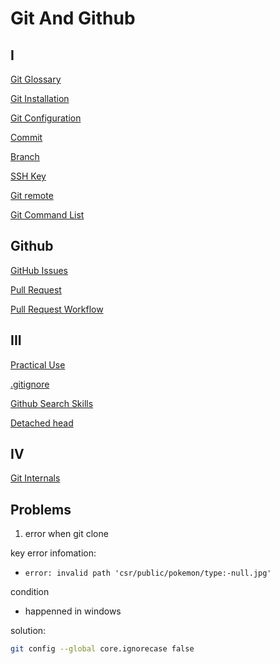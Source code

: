 # Git And Github

## I

[Git Glossary](git-glossary.md)

[Git Installation](git-installation.md)

[Git Configuration](git-configuration.md)

[Commit](git-commit.md)

[Branch](git-branch.md)

[SSH Key](git-ssh.md)

[Git remote](git-remote.md)

[Git Command List](git-command-list.md)

## Github

[GitHub Issues](github-issues.md)

[Pull Request](github-pull-request.md)

[Pull Request Workflow](github-pull-request-workflow.md)

## III

[Practical Use](git-practical-command.md)

[.gitignore](git-ignore.md)

[Github Search Skills](github-search-skills.md)

[Detached head](git-detached-head.md)

## IV

[Git Internals](git-internals.md)

## Problems

1. error when git clone

key error infomation:

- `error: invalid path 'csr/public/pokemon/type:-null.jpg'`

condition

- happenned in windows

solution:

```sh
git config --global core.ignorecase false
```
